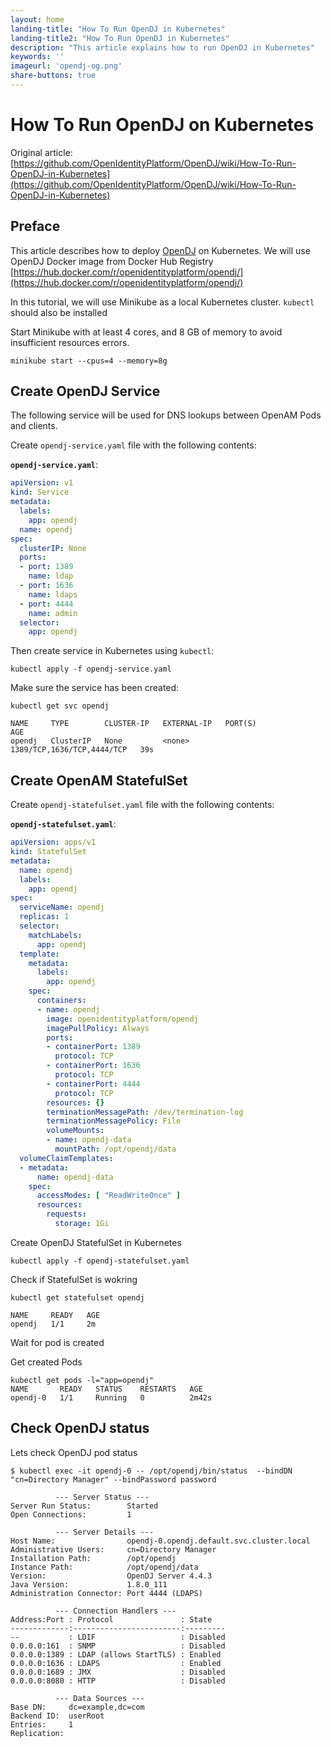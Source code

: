 ```yaml
---
layout: home
landing-title: "How To Run OpenDJ in Kubernetes"
landing-title2: "How To Run OpenDJ in Kubernetes"
description: "This article explains how to run OpenDJ in Kubernetes"
keywords: ''
imageurl: 'opendj-og.png'
share-buttons: true
---
```

<h1>How To Run OpenDJ on Kubernetes</h1>

Original article: [https://github.com/OpenIdentityPlatform/OpenDJ/wiki/How-To-Run-OpenDJ-in-Kubernetes](https://github.com/OpenIdentityPlatform/OpenDJ/wiki/How-To-Run-OpenDJ-in-Kubernetes)

## Preface

This article describes how to deploy [OpenDJ](/opendj) on Kubernetes.
We will use OpenDJ Docker image from Docker Hub Registry
[https://hub.docker.com/r/openidentityplatform/opendj/](https://hub.docker.com/r/openidentityplatform/opendj/)

In this tutorial, we will use Minikube as a local Kubernetes cluster.
`kubectl` should also be installed

Start Minikube with at least 4 cores, and 8 GB of memory to avoid insufficient resources errors.

```
minikube start --cpus=4 --memory=8g
```

## Create OpenDJ Service

The following service will be used for DNS lookups between OpenAM Pods and clients.

Create `opendj-service.yaml` file with the following contents:

**`opendj-service.yaml`**:
```yaml
apiVersion: v1
kind: Service
metadata:
  labels:
    app: opendj
  name: opendj
spec:
  clusterIP: None
  ports:
  - port: 1389
    name: ldap
  - port: 1636
    name: ldaps
  - port: 4444
    name: admin
  selector:
    app: opendj
```

Then create service in Kubernetes using `kubectl`:
```
kubectl apply -f opendj-service.yaml
```
Make sure the service has been created:

```
kubectl get svc opendj

NAME     TYPE        CLUSTER-IP   EXTERNAL-IP   PORT(S)                      AGE
opendj   ClusterIP   None         <none>        1389/TCP,1636/TCP,4444/TCP   39s
```

## Create OpenAM StatefulSet

Create `opendj-statefulset.yaml` file with the following contents:

**`opendj-statefulset.yaml`**:
```yaml
apiVersion: apps/v1
kind: StatefulSet
metadata:
  name: opendj
  labels:
    app: opendj
spec:
  serviceName: opendj
  replicas: 1
  selector:
    matchLabels:
      app: opendj
  template:
    metadata:
      labels:
        app: opendj
    spec:
      containers:
      - name: opendj
        image: openidentityplatform/opendj
        imagePullPolicy: Always
        ports:
        - containerPort: 1389
          protocol: TCP
        - containerPort: 1636
          protocol: TCP
        - containerPort: 4444
          protocol: TCP
        resources: {}
        terminationMessagePath: /dev/termination-log
        terminationMessagePolicy: File
        volumeMounts:
        - name: opendj-data
          mountPath: /opt/opendj/data
  volumeClaimTemplates:
  - metadata:
      name: opendj-data
    spec:
      accessModes: [ "ReadWriteOnce" ]
      resources:
        requests:
          storage: 1Gi
```

Create OpenDJ StatefulSet in Kubernetes
```
kubectl apply -f opendj-statefulset.yaml
```

Check if StatefulSet is wokring
```
kubectl get statefulset opendj

NAME     READY   AGE
opendj   1/1     2m
```
Wait for pod is created

Get created Pods
```
kubectl get pods -l="app=opendj"
NAME       READY   STATUS    RESTARTS   AGE
opendj-0   1/1     Running   0          2m42s
```

## Check OpenDJ status

Lets check OpenDJ pod status
```
$ kubectl exec -it opendj-0 -- /opt/opendj/bin/status  --bindDN "cn=Directory Manager" --bindPassword password

          --- Server Status ---
Server Run Status:        Started
Open Connections:         1

          --- Server Details ---
Host Name:                opendj-0.opendj.default.svc.cluster.local
Administrative Users:     cn=Directory Manager
Installation Path:        /opt/opendj
Instance Path:            /opt/opendj/data
Version:                  OpenDJ Server 4.4.3
Java Version:             1.8.0_111
Administration Connector: Port 4444 (LDAPS)

          --- Connection Handlers ---
Address:Port : Protocol               : State
-------------:------------------------:---------
--           : LDIF                   : Disabled
0.0.0.0:161  : SNMP                   : Disabled
0.0.0.0:1389 : LDAP (allows StartTLS) : Enabled
0.0.0.0:1636 : LDAPS                  : Enabled
0.0.0.0:1689 : JMX                    : Disabled
0.0.0.0:8080 : HTTP                   : Disabled

          --- Data Sources ---
Base DN:     dc=example,dc=com
Backend ID:  userRoot
Entries:     1
Replication:
```
